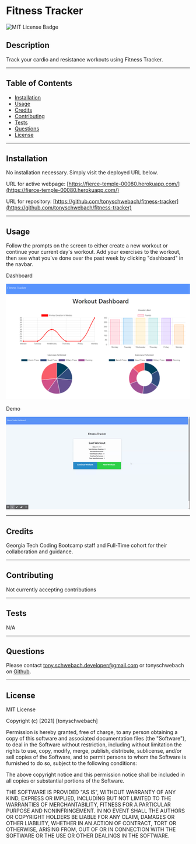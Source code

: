 # Fitness Tracker
  ![MIT License Badge](https://img.shields.io/apm/l/vim-mode)

  ## Description
  
  Track your cardio and resistance workouts using Fitness Tracker.
  
  ---
  
  ## Table of Contents
  
  - [Installation](#installation)
  - [Usage](#usage)
  - [Credits](#credits)
  - [Contributing](#contributing)
  - [Tests](#tests)
  - [Questions](#questions)
  - [License](#license)
  
  ---
  
  ## Installation
  
  No installation necessary. Simply visit the deployed URL below.
  
  URL for active webpage: [https://fierce-temple-00080.herokuapp.com/](https://fierce-temple-00080.herokuapp.com/)
  
  URL for repository: [https://github.com/tonyschwebach/fitness-tracker](https://github.com/tonyschwebach/fitness-tracker)
  
  ---
  
  ## Usage
  
  Follow the prompts on the screen to either create a new workout or continue your current day's workout. Add your exercises to the workout, then see what you've done over the past week by clicking "dashboard" in the navbar. 

  Dashboard
  
  ![app image](/public/assets/dashboard.png)

  Demo
  
  ![app image](/public/assets/fitness-tracker.gif)
  
  ---
  
  ## Credits
  
  Georgia Tech Coding Bootcamp staff and Full-Time cohort for their collaboration and guidance.
  
  
  ---
  
  ## Contributing

  Not currently accepting contributions
  
  ---
  
  ## Tests

  N/A
  
  ---
  
  ## Questions
  
  Please contact [tony.schwebach.developer@gmail.com](mailto:tony.schwebach.developer@gmail.com) or tonyschwebach on [Github](https://github.com/tonyschwebach/).
   
  ---
  
## License

MIT License

Copyright (c) [2021] [tonyschwebach]
    
Permission is hereby granted, free of charge, to any person obtaining a copy
of this software and associated documentation files (the "Software"), to deal
in the Software without restriction, including without limitation the rights
to use, copy, modify, merge, publish, distribute, sublicense, and/or sell
copies of the Software, and to permit persons to whom the Software is
furnished to do so, subject to the following conditions:

The above copyright notice and this permission notice shall be included in all
copies or substantial portions of the Software.

THE SOFTWARE IS PROVIDED "AS IS", WITHOUT WARRANTY OF ANY KIND, EXPRESS OR
IMPLIED, INCLUDING BUT NOT LIMITED TO THE WARRANTIES OF MERCHANTABILITY,
FITNESS FOR A PARTICULAR PURPOSE AND NONINFRINGEMENT. IN NO EVENT SHALL THE
AUTHORS OR COPYRIGHT HOLDERS BE LIABLE FOR ANY CLAIM, DAMAGES OR OTHER
LIABILITY, WHETHER IN AN ACTION OF CONTRACT, TORT OR OTHERWISE, ARISING FROM,
OUT OF OR IN CONNECTION WITH THE SOFTWARE OR THE USE OR OTHER DEALINGS IN THE
SOFTWARE.
  
